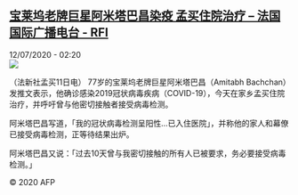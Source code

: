 <!--1594518967000-->
[宝莱坞老牌巨星阿米塔巴昌染疫 孟买住院治疗 – 法国国际广播电台 - RFI](http://www.rfi.fr//cn/contenu/20200712-%E5%AE%9D%E8%8E%B1%E5%9D%9E%E8%80%81%E7%89%8C%E5%B7%A8%E6%98%9F%E9%98%BF%E7%B1%B3%E5%A1%94%E5%B7%B4%E6%98%8C%E6%9F%93%E7%96%AB-%E5%AD%9F%E4%B9%B0%E4%BD%8F%E9%99%A2%E6%B2%BB%E7%96%97)
------

<div>12/07/2020 - 02:20</div><img src="https://s.rfi.fr/media/display/99484054-c3de-11ea-90ce-005056bf87d6/w:310/p:16x9/int0002b.200712082006.jpg"><div class="t-content__body u-clearfix"><div class="m-interstitial"></div><p>（法新社孟买11日电）    77岁的宝莱坞老牌巨星阿米塔巴昌（Amitabh Bachchan）发推文表示，他确诊感染2019冠状病毒疾病（COVID-19），今天在家乡孟买住院治疗，并呼吁曾与他密切接触者接受病毒检测。</p><p>    阿米塔巴昌写道，「我的冠状病毒检测呈阳性…已入住医院」，并称他的家人和幕僚已接受病毒检测，正等待结果出炉。</p><p>    阿米塔巴昌又说：「过去10天曾与我密切接触的所有人已被要求，务必要接受病毒检测。」</p><p class="t-copyright">© 2020 AFP</p>        </div>
